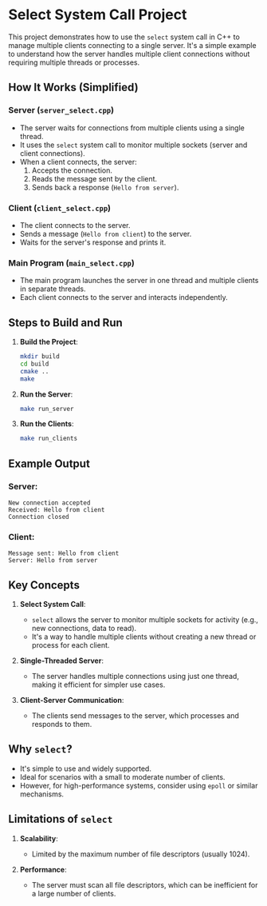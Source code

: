 # Select System Call Project

This project demonstrates how to use the `select` system call in C++ to manage multiple clients connecting to a single server. It's a simple example to understand how the server handles multiple client connections without requiring multiple threads or processes.

## How It Works (Simplified)

### Server (`server_select.cpp`)
- The server waits for connections from multiple clients using a single thread.
- It uses the `select` system call to monitor multiple sockets (server and client connections).
- When a client connects, the server:
  1. Accepts the connection.
  2. Reads the message sent by the client.
  3. Sends back a response (`Hello from server`).

### Client (`client_select.cpp`)
- The client connects to the server.
- Sends a message (`Hello from client`) to the server.
- Waits for the server's response and prints it.

### Main Program (`main_select.cpp`)
- The main program launches the server in one thread and multiple clients in separate threads.
- Each client connects to the server and interacts independently.

## Steps to Build and Run

1. **Build the Project**:
   ```bash
   mkdir build
   cd build
   cmake ..
   make
   ```

2. **Run the Server**:
   ```bash
   make run_server
   ```

3. **Run the Clients**:
   ```bash
   make run_clients
   ```

## Example Output

### Server:
```
New connection accepted
Received: Hello from client
Connection closed
```

### Client:
```
Message sent: Hello from client
Server: Hello from server
```

## Key Concepts
1. **Select System Call**:
   - `select` allows the server to monitor multiple sockets for activity (e.g., new connections, data to read).
   - It's a way to handle multiple clients without creating a new thread or process for each client.

2. **Single-Threaded Server**:
   - The server handles multiple connections using just one thread, making it efficient for simpler use cases.

3. **Client-Server Communication**:
   - The clients send messages to the server, which processes and responds to them.

## Why `select`?
- It's simple to use and widely supported.
- Ideal for scenarios with a small to moderate number of clients.
- However, for high-performance systems, consider using `epoll` or similar mechanisms.

## Limitations of `select`
1. **Scalability**:
   - Limited by the maximum number of file descriptors (usually 1024).

2. **Performance**:
   - The server must scan all file descriptors, which can be inefficient for a large number of clients.
